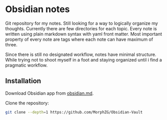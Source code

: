 # Obsidian notes

Git repository for my notes. Still looking for a way to logically organize my thoughts. Currently there are few directories for each topic. Every note is written using plain markdown syntax with yaml front matter. Most important property of every note are tags where each note can have maximum of three.

Since there is still no designated workflow, notes have minimal structure. While trying not to shoot myself in a foot and staying organized until i find a pragmatic workflow.

## Installation

Download Obsidian app from [obsidian.md](https://obsidian.md/).

Clone the repository:

```sh
git clone --depth=1 https://github.com/MorphZG/Obsidian-Vault
```
